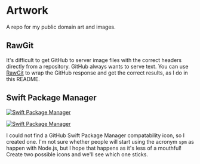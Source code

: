 # Artwork

A repo for my public domain art and images.

## RawGit

It's difficult to get GitHub to server image files with the correct headers directly from a repository.  GitHub always wants to serve text.  You can use [RawGit](https://rawgit.com/) to wrap the GitHub response and get the correct results, as I do in this README.

## Swift Package Manager

[![Swift Package Manager](https://rawgit.com/jlyonsmith/artwork/master/SwiftPackageManager/spm-compatible.svg)](https://swift.org/package-manager/)

[![Swift Package Manager](https://rawgit.com/jlyonsmith/artwork/master/SwiftPackageManager/swiftpackagemanager-compatible.svg)](https://swift.org/package-manager/)

I could not find a GitHub Swift Package Manager compatability icon, so I created one.  I'm not sure whether people will start using the acronym `spm` as happen with Node.js, but I hope that happens as it's less of a mouthful! Create two possible icons and we'll see which one sticks.

